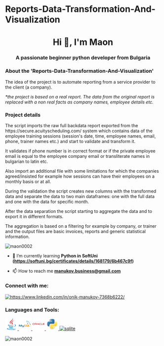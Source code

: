 # Reports-Data-Transformation-And-Visualization
# 
<h1 align="center">Hi 👋, I'm Maon</h1>
<h3 align="center">A passionate beginner python developer from Bulgaria</h3>

<h3 align="left">About the 'Reports-Data-Transformation-And-Visualization'</h3>
<p align="left">The idea of the project is to automate reporting from a service provider to the client (a company).</p>
<p align="left"><i> *the project is based on a real report. The data from the original report is replaced with a non real facts as company names, employee details etc.</i></p>

<h3 align="left">Project details</h3>
<p align="left">The script imports the raw full backdata report exported from the https://secure.acuityscheduling.com/ system which contains data of the employee training sessions (session's date, time, employee names, email, phone, trainer names etc.) and start to validate and transform it.</p>

<p align="left">It validates if phone number is in correct format or if the private employee email is equal to the employee company email or transliterate names in bulgarian to latin etc.</p>
<p align="left">Also import an additional file with some limitations for which the companies agreed/insisted for example how sessions can have their employees on a monthly basis or at all.</p>
<p align="left">During the validation the script creates new columns with the transformed data and separate the data to two main dataframes: one with the full data and one with the data for specific month.</p>
<p align="left">After the data separation the script starting to aggregate the data and to export it in different formats.</p>
<p align="left">The aggregation is based on a filtering for example by company, or trainer and the output files are basic invoices, reports and generic statistical information.</p>

<p></p>
<p align="left"> <img src="https://komarev.com/ghpvc/?username=maon0002&label=Profile%20views&color=0e75b6&style=flat" alt="maon0002" /> </p>

- 🌱 I’m currently learning **Python in SoftUni (https://softuni.bg/certificates/details/168179/6b467c9f)**

- 📫 How to reach me **manukov.business@gmail.com**

<h3 align="left">Connect with me:</h3>
<p align="left">
<a href="https://linkedin.com/in/https://www.linkedin.com/in/onik-manukov-7368b6222/" target="blank"><img align="center" src="https://raw.githubusercontent.com/rahuldkjain/github-profile-readme-generator/master/src/images/icons/Social/linked-in-alt.svg" alt="https://www.linkedin.com/in/onik-manukov-7368b6222/" height="30" width="40" /></a>
</p>

<h3 align="left">Languages and Tools:</h3>
<p align="left"> <a href="https://www.java.com" target="_blank" rel="noreferrer"> <img src="https://raw.githubusercontent.com/devicons/devicon/master/icons/java/java-original.svg" alt="java" width="40" height="40"/> </a> <a href="https://www.mysql.com/" target="_blank" rel="noreferrer"> <img src="https://raw.githubusercontent.com/devicons/devicon/master/icons/mysql/mysql-original-wordmark.svg" alt="mysql" width="40" height="40"/> </a> <a href="https://www.oracle.com/" target="_blank" rel="noreferrer"> <img src="https://raw.githubusercontent.com/devicons/devicon/master/icons/oracle/oracle-original.svg" alt="oracle" width="40" height="40"/> </a> <a href="https://www.python.org" target="_blank" rel="noreferrer"> <img src="https://raw.githubusercontent.com/devicons/devicon/master/icons/python/python-original.svg" alt="python" width="40" height="40"/> </a> <a href="https://www.sqlite.org/" target="_blank" rel="noreferrer"> <img src="https://www.vectorlogo.zone/logos/sqlite/sqlite-icon.svg" alt="sqlite" width="40" height="40"/> </a> </p>

<p><img align="center" src="https://github-readme-stats.vercel.app/api/top-langs?username=maon0002&show_icons=true&locale=en&layout=compact" alt="maon0002" /></p>




